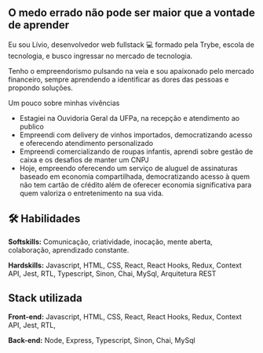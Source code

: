 
## O medo errado não pode ser maior que a vontade de aprender

Eu sou Lívio, desenvolvedor web fullstack  💻  formado pela Trybe, escola de tecnologia, e busco ingressar no mercado de tecnologia.

Tenho o empreendorismo pulsando na veia e sou apaixonado pelo mercado financeiro, sempre aprendendo a identificar as dores das pessoas e propondo soluções.

Um pouco sobre minhas vivências
- Estagiei na Ouvidoria Geral da UFPa, na recepção e atendimento ao publico
- Empreendi com delivery de vinhos importados, democratizando acesso e oferecendo atendimento personalizado
- Empreendi comercializando de roupas infantis, aprendi sobre gestão de caixa e os desafios de manter um CNPJ
- Hoje, empreendo oferecendo um serviço de aluguel de assinaturas baseado em economia compartilhada, democratizando acesso à quem não tem cartão de cŕédito além de oferecer economia significativa para quem valoriza o entretenimento na sua vida. 



## 🛠 Habilidades
**Softskills:** Comunicação, criatividade, inocação, mente aberta, colaboração, aprendizado constante.

**Hardskills:** Javascript, HTML, CSS, React, React Hooks, Redux, Context API, Jest, RTL, Typescript, Sinon, Chai, MySql, Arquitetura REST
## Stack utilizada

**Front-end:** Javascript, HTML, CSS, React, React Hooks, Redux, Context API, Jest, RTL,

**Back-end:** Node, Express, Typescript, Sinon, Chai, MySql 

